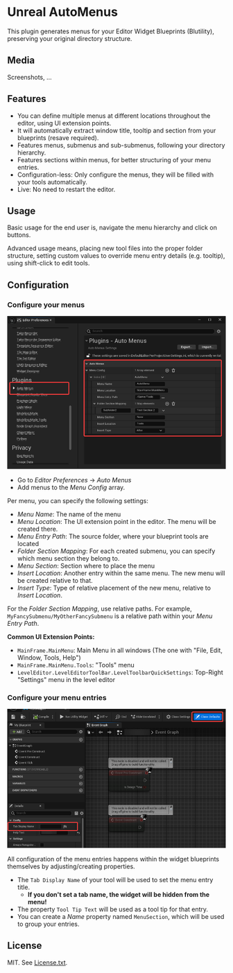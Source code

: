 # Unreal AutoMenus

This plugin generates menus for your Editor Widget Blueprints (Blutility), preserving your original directory structure.

## Media

Screenshots, ...

## Features

- You can define multiple menus at different locations throughout the editor, using UI extension points.
- It will automatically extract window title, tooltip and section from your blueprints (resave required).
- Features menus, submenus and sub-submenus, following your directory hierarchy.
- Features sections within menus, for better structuring of your menu entries.
- Configuration-less: Only configure the menus, they will be filled with your tools automatically.
- Live: No need to restart the editor.

## Usage

Basic usage for the end user is, navigate the menu hierarchy and click on buttons.

Advanced usage means, placing new tool files into the proper folder structure, setting custom values to override menu entry details (e.g. tooltip), using shift-click to edit tools.

## Configuration

### Configure your menus

![Menu Configuration](Documentation/AutoMenus_Config.png)

- Go to *Editor Preferences* -> *Auto Menus*
- Add menus to the *Menu Config* array.

Per menu, you can specify the following settings:

- *Menu Name*: The name of the menu
- *Menu Location*: The UI extension point in the editor. The menu will be created there.
- *Menu Entry Path*: The source folder, where your blueprint tools are located
- *Folder Section Mapping*: For each created submenu, you can specify which menu section they belong to.
- *Menu Section*: Section where to place the menu
- *Insert Location*: Another entry within the same menu. The new menu will be created relative to that.
- *Insert Type*: Type of relative placement of the new menu, relative to *Insert Location*.

For the *Folder Section Mapping*, use relative paths. For example, `MyFancySubmenu/MyOtherFancySubmenu` is a relative path within your *Menu Entry Path*.

**Common UI Extension Points:**

- `MainFrame.MainMenu`: Main Menu in all windows (The one with "File, Edit, Window, Tools, Help")
- `MainFrame.MainMenu.Tools`: "Tools" menu
- `LevelEditor.LevelEditorToolBar.LevelToolbarQuickSettings`: Top-Right "Settings" menu in the level editor

### Configure your menu entries

![Menu Entries](Documentation/AutoMenus_TabName.png)

All configuration of the menu entries happens within the widget blueprints themselves by adjusting/creating properties.

- The `Tab Display Name` of your tool will be used to set the menu entry title.
  - **If you don't set a tab name, the widget will be hidden from the menu!**
- The property `Tool Tip Text` will be used as a tool tip for that entry.
- You can create a *Name* property named `MenuSection`, which will be used to group your entries.

## License

MIT. See [License.txt](License.txt).